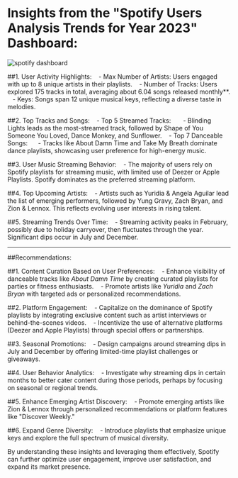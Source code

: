 # Insights from the "Spotify Users Analysis Trends for Year 2023" Dashboard:

![spotify dashboard](https://github.com/user-attachments/assets/b55bb8c8-0363-44a4-91c7-39d5ae17555c)

##1. User Activity Highlights:
   - Max Number of Artists: Users engaged with up to 8 unique artists in their playlists.
   - Number of Tracks: Users explored 175 tracks in total, averaging about 6.04 songs released monthly**.
   - Keys: Songs span 12 unique musical keys, reflecting a diverse taste in melodies.

##2. Top Tracks and Songs:
   - Top 5 Streamed Tracks: 
     - Blinding Lights leads as the most-streamed track, followed by Shape of You Someone You Loved, Dance Monkey, and Sunflower.
   - Top 7 Danceable Songs:
     - Tracks like About Damn Time and Take My Breath dominate dance playlists, showcasing user preference for high-energy music.

##3. User Music Streaming Behavior:
   - The majority of users rely on Spotify playlists for streaming music, with limited use of Deezer or Apple Playlists. Spotify dominates as the preferred streaming platform.

##4. Top Upcoming Artists:
   - Artists such as Yuridia & Angela Aguilar lead the list of emerging performers, followed by Yung Gravy, Zach Bryan, and Zion & Lennox. This reflects evolving user interests in rising talent.

##5. Streaming Trends Over Time:
   - Streaming activity peaks in February, possibly due to holiday carryover, then fluctuates through the year. Significant dips occur in July and December.

---

##Recommendations:

##1. Content Curation Based on User Preferences:
   - Enhance visibility of danceable tracks like *About Damn Time* by creating curated playlists for parties or fitness enthusiasts.
   - Promote artists like *Yuridia* and *Zach Bryan* with targeted ads or personalized recommendations.

##2. Platform Engagement:
   - Capitalize on the dominance of Spotify playlists by integrating exclusive content such as artist interviews or behind-the-scenes videos.
   - Incentivize the use of alternative platforms (Deezer and Apple Playlists) through special offers or partnerships.

##3. Seasonal Promotions:
   - Design campaigns around streaming dips in July and December by offering limited-time playlist challenges or giveaways.

##4. User Behavior Analytics:
   - Investigate why streaming dips in certain months to better cater content during those periods, perhaps by focusing on seasonal or regional trends.

##5. Enhance Emerging Artist Discovery:
   - Promote emerging artists like Zion & Lennox through personalized recommendations or platform features like "Discover Weekly."

##6. Expand Genre Diversity:
   - Introduce playlists that emphasize unique keys and explore the full spectrum of musical diversity.

By understanding these insights and leveraging them effectively, Spotify can further optimize user engagement, improve user satisfaction, and expand its market presence.
